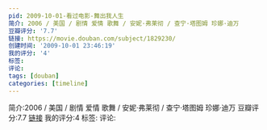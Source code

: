 ```yaml
---
pid: 2009-10-01-看过电影-舞出我人生
简介: 2006 / 美国 / 剧情 爱情 歌舞 / 安妮·弗莱彻 / 查宁·塔图姆 珍娜·迪万
豆瓣评分: '7.7'
链接: https://movie.douban.com/subject/1829230/
创建时间: '2009-10-01 23:46:19'
我的评分: '4'
标签:
评论:
tags: [douban]
categories: [timeline]
---
```

简介:2006 / 美国 / 剧情 爱情 歌舞 / 安妮·弗莱彻 / 查宁·塔图姆 珍娜·迪万
豆瓣评分:7.7
[链接](https://movie.douban.com/subject/1829230/)
我的评分:4
标签:
评论:
